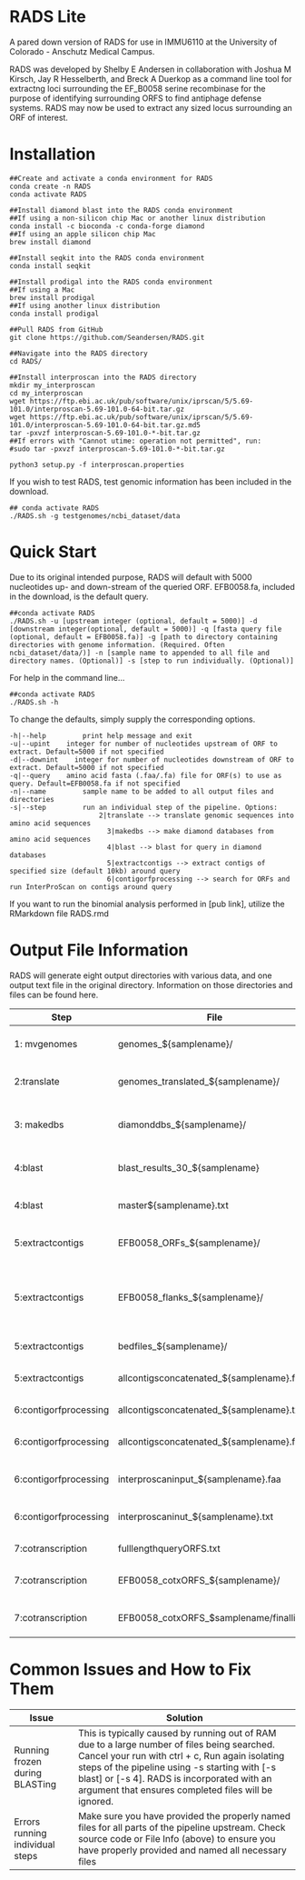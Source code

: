 # RADS Lite
A pared down version of RADS for use in IMMU6110 at the University of Colorado - Anschutz Medical Campus.


RADS was developed by Shelby E Andersen in collaboration with Joshua M Kirsch, Jay R Hesselberth, and Breck A Duerkop as a command line tool for extractng loci surrounding the EF_B0058 serine recombinase for the purpose of identifying surrounding ORFS to find antiphage defense systems. RADS may now be used to extract any sized locus surrounding an ORF of interest.

# Installation

```{bash}
##Create and activate a conda environment for RADS
conda create -n RADS
conda activate RADS

##Install diamond blast into the RADS conda environment
##If using a non-silicon chip Mac or another linux distribution
conda install -c bioconda -c conda-forge diamond
##If using an apple silicon chip Mac
brew install diamond

##Install seqkit into the RADS conda environment
conda install seqkit

##Install prodigal into the RADS conda environment
##If using a Mac
brew install prodigal
##If using another linux distribution
conda install prodigal

##Pull RADS from GitHub
git clone https://github.com/Seandersen/RADS.git

##Navigate into the RADS directory
cd RADS/

##Install interproscan into the RADS directory
mkdir my_interproscan
cd my_interproscan
wget https://ftp.ebi.ac.uk/pub/software/unix/iprscan/5/5.69-101.0/interproscan-5.69-101.0-64-bit.tar.gz
wget https://ftp.ebi.ac.uk/pub/software/unix/iprscan/5/5.69-101.0/interproscan-5.69-101.0-64-bit.tar.gz.md5
tar -pxvzf interproscan-5.69-101.0-*-bit.tar.gz
##If errors with "Cannot utime: operation not permitted", run:
#sudo tar -pxvzf interproscan-5.69-101.0-*-bit.tar.gz

python3 setup.py -f interproscan.properties
```

If you wish to test RADS, test genomic information has been included in the download.
```{bash}
## conda activate RADS
./RADS.sh -g testgenomes/ncbi_dataset/data
```

# Quick Start
Due to its original intended purpose, RADS will default with 5000 nucleotides up- and down-stream of the queried ORF. EFB0058.fa, included in the download, is the default query. 

```{bash}
##conda activate RADS
./RADS.sh -u [upstream integer (optional, default = 5000)] -d [downstream integer(optional, default = 5000)] -q [fasta query file (optional, default = EFB0058.fa)] -g [path to directory containing directories with genome information. (Required. Often ncbi_dataset/data/)] -n [sample name to appended to all file and directory names. (Optional)] -s [step to run individually. (Optional)]
```

For help in the command line...
```{bash}
##conda activate RADS
./RADS.sh -h
```

To change the defaults, simply supply the corresponding options.
```{bash}
-h|--help		  print help message and exit
-u|--upint	  integer for number of nucleotides upstream of ORF to extract. Default=5000 if not specified
-d|--downint	integer for number of nucleotides downstream of ORF to extract. Default=5000 if not specified
-q|--query	  amino acid fasta (.faa/.fa) file for ORF(s) to use as query. Default=EFB0058.fa if not specified
-n|--name		  sample name to be added to all output files and directories
-s|--step		  run an individual step of the pipeline. Options:
         			  2|translate --> translate genomic sequences into amino acid sequences
				        3|makedbs --> make diamond databases from amino acid sequences
				        4|blast --> blast for query in diamond databases
				        5|extractcontigs --> extract contigs of specified size (default 10kb) around query
				        6|contigorfprocessing --> search for ORFs and run InterProScan on contigs around query
```

If you want to run the binomial analysis performed in [pub link], utilize the RMarkdown file RADS.rmd

# Output File Information
RADS will generate eight output directories with various data, and one output text file in the original directory. Information on those directories and files can be found here.

|Step |File | Data Contained |
| --- | --- | ---|
| 1: mvgenomes | genomes_${samplename}/ | genomic .fna files parsed from the input genomes directory supplied by -g |
| 2:translate | genomes_translated_${samplename}/ | genomes translated into amino acid fasta (.faa) files by prodigal |
| 3: makedbs | diamonddbs_${samplename}/ | Diamond blast databases generated from amino acid fasta files to be used to blast against |
| 4:blast | blast_results_30_${samplename} | 30% amino acid identity hits of query supplied by -q or EF_B0058 (default) |
| 4:blast | master${samplename}.txt | list of all blast results concatenated from all genomes |
| 5:extractcontigs | EFB0058_ORFs_${samplename}/ | list of ORF IDs and coordinates containing query (EFB0058 default) |
| 5:extractcontigs | EFB0058_flanks_${samplename}/ | files of flanks coordinates. Size defaults to 5000nt up- and down-stream. Can be changed by providing integers with options -u and -d |
| 5:extractcontigs | bedfiles_${samplename}/ | bed files used by seqkit for contig extraction |
| 5:extractcontigs | allcontigsconcatenated_${samplename}.fna | all RADS output contigs as nucleic acids in a single .fna file |
| 6:contigorfprocessing | allcontigsconcatenated_${samplename}.txt | all RADS output contigs' ORF coordinates |
| 6:contigorfprocessing | allcontigsconcatenated_${samplename}.faa | all RADS output contigs translated to protein sequences |
| 6:contigorfprocessing |interproscaninput_${samplename}.faa | allcontigsconcatenated_.faa without * for use by interproscan |
| 6:contigorfprocessing | interproscaninut_${samplename}.txt | output of interproscan - all available domain data for proteins in RADS contigs |
| 7:cotranscription | fulllengthqueryORFS.txt | query ORFs with the flank coordinates in the IDs |
| 7:cotranscription | EFB0058_cotxORFS_${samplename}/ | contains file manipulations of obtaining ORFs downstream of query |
| 7:cotranscription | EFB0058_cotxORFS_$samplename/finallists/ | contains list of likely cotranscribed ORFs for each input genome |

# Common Issues and How to Fix Them
| Issue | Solution |
| --- | --- |
| Running frozen during BLASTing | This is typically caused by running out of RAM due to a large number of files being searched. Cancel your run with ctrl + c, Run again isolating steps of the pipeline using -s starting with [-s blast] or [-s 4]. RADS is incorporated with an argument that ensures completed files will be ignored.|
| Errors running individual steps | Make sure you have provided the properly named files for all parts of the pipeline upstream. Check source code or File Info (above) to ensure you have properly provided and named all necessary files |

